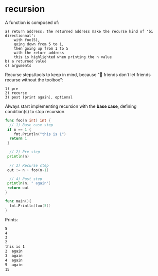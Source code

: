 # recursion

A function is composed of:

    a) return address; the returned address make the recurse kind of 'bi directionnal':
        with foo(5),
        going down from 5 to 1,
        then going up from 1 to 5
        with the return address
        this is highlighted when printing the n value
    b) a returned value
    c) arguments

Recurse steps/tools to keep in mind, because "🙋 friends don't let friends recurse without the toolbox":

    1) pre
    2) recurse
    3) post (print again), optional

Always start implementing recursion with the **base case**, defining condition(s) to stop recursion.

```go
func foo(n int) int {
  // 1) Base case step
 if n == 1 {
    fmt.Println("this is 1")
  return 1
 }

  // 2) Pre step
 println(n)
 
  // 3) Recurse step
 out := n + foo(n-1)

  // 4) Post step
 println(n, " again")
 return out
}

func main(){
  fmt.Println(foo(5))
}

```

Prints:

```txt
5
4
3
2
this is 1
2  again
3  again
4  again
5  again
15
```
